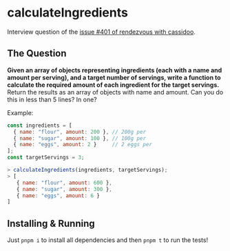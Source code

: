 # calculateIngredients

Interview question of the [issue #401 of rendezvous with cassidoo](https://buttondown.com/cassidoo/archive/all-you-touch-and-all-you-see-is-all-your-life/).

## The Question

**Given an array of objects representing ingredients (each with a name and amount per serving), and a target number of servings, write a function to calculate the required amount of each ingredient for the target servings.**
Return the results as an array of objects with name and amount. Can you do this in less than 5 lines? In one?

Example:

```js
const ingredients = [
  { name: "flour", amount: 200 }, // 200g per
  { name: "sugar", amount: 100 }, // 100g per
  { name: "eggs", amount: 2 }     // 2 eggs per
];
const targetServings = 3;

> calculateIngredients(ingredients, targetServings);
> [
   { name: "flour", amount: 600 },
   { name: "sugar", amount: 300 },
   { name: "eggs", amount: 6 }
]
```

## Installing & Running

Just `pnpm i` to install all dependencies and then `pnpm t` to run the tests!
